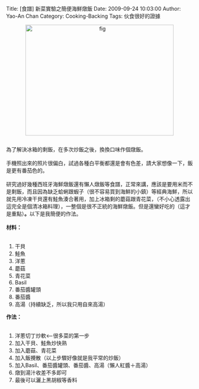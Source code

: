 Title: [食譜] 新菜實驗之簡便海鮮燉飯
Date: 2009-09-24 10:03:00
Author: Yao-An Chan
Category: Cooking-Backing
Tags: 伙食很好的證據


<div class='post'>
<a href="http://4.bp.blogspot.com/_mvtDPM7iODU/Srum03_v4NI/AAAAAAAAE1o/zZe32-P0hVo/s1600-h/DSC00458.JPG"><img alt="fig" border="0" id="BLOGGER_PHOTO_ID_5385081206766297298" src="http://4.bp.blogspot.com/_mvtDPM7iODU/Srum03_v4NI/AAAAAAAAE1o/zZe32-P0hVo/s400/DSC00458.JPG" style="cursor: pointer; display: block; height: 300px; margin: 0px auto 10px; text-align: center; width: 400px;" /></a><br />為了解決冰箱的剩飯，在多次炒飯之後，換換口味作個燉飯。<br /><br />手機照出來的照片很偏白，試過各種白平衡都還是會有色差，請大家想像一下，飯是更有番茄色的。<br /><br />研究過好幾種西班牙海鮮燉飯還有懶人燉飯等食譜，正常來講，應該是要用米而不是剩飯，而且因為缺乏蛤蜊跟蝦子（很不容易買到海鮮的小鎮）等經典海鮮，所以就先用冷凍干貝還有鮭魚湊合著用，加上冰箱剩的蘑菇跟青花菜，（不小心透露出這完全是個清冰箱料理），一整個是很不正統的海鮮燉飯。但是還蠻好吃的（這才是重點）<span style="font-weight: bold;">。</span>以下是我簡便的作法。<br /><br /><span class="PackedElements PackedElements-0" style="display: block;"><span style="font-weight: bold;">材料：</span><br /></span><br /><ol><li><span class="PackedElements PackedElements-0" style="display: block;">干貝<br /></span></li><span class="PackedElements PackedElements-0" style="display: block;"><li>鮭魚<br /></li><li>洋蔥<br /></li><li>蘑菇</li><li>青花菜</li><li>Basil</li><li>番茄醬罐頭</li><li>番茄醬</li><li>高湯（持續缺乏，所以我只用自來高湯）</li></span></ol><span class="PackedElements PackedElements-0" style="display: block;"><span style="font-weight: bold;">作法：<br /></span></span><br /><ol><li>洋蔥切丁炒軟&lt;--很多菜的第一步</li> <li>加入干貝、鮭魚炒快熟</li> <li>加入蘑菇、青花菜</li> <li>加入飯攪散（以上步驟好像就是我平常的炒飯）</li> <li>加入Basil、番茄醬罐頭、番茄醬、高湯（懶人紅醬＋高湯）</li> <li>燉到湯汁收差不多即可</li> <li>最後可以灑上黑胡椒等香料</li> </ol></div>
